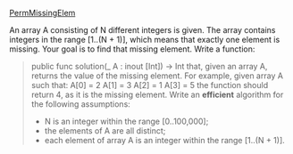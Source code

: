 [PermMissingElem](https://app.codility.com/programmers/lessons/3-time_complexity/perm_missing_elem/)

An array A consisting of N different integers is given. The array contains integers in the range [1..(N + 1)], which means that exactly one element is missing.
Your goal is to find that missing element.
Write a function:
> public func solution(_ A : inout [Int]) -> Int
that, given an array A, returns the value of the missing element.
For example, given array A such that:
A[0] = 2 A[1] = 3 A[2] = 1 A[3] = 5
the function should return 4, as it is the missing element.
Write an ****efficient**** algorithm for the following assumptions:
> -   N is an integer within the range [0..100,000];
> -   the elements of A are all distinct;
> -   each element of array A is an integer within the range [1..(N + 1)].